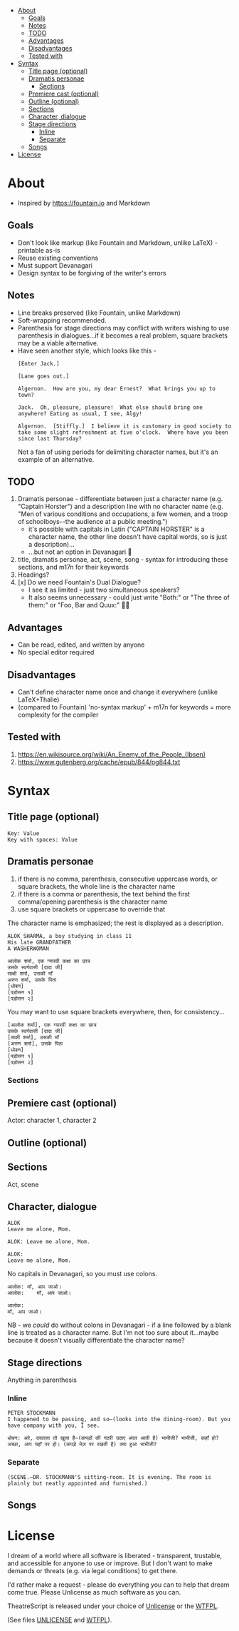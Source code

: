* [About](#about)
  + [Goals](#goals)
  + [Notes](#notes)
  + [TODO](#todo)
  + [Advantages](#advantages)
  + [Disadvantages](#disadvantages)
  + [Tested with](#tested-with)
* [Syntax](#syntax)
  + [Title page (optional)](#title-page-optional)
  + [Dramatis personae](#dramatis-personae)
    - [Sections](#sections)
  + [Premiere cast (optional)](#premiere-cast-optional)
  + [Outline (optional)](#outline-optional)
  + [Sections](#sections-1)
  + [Character, dialogue](#character-dialogue)
  + [Stage directions](#stage-directions)
    - [Inline](#inline)
    - [Separate](#separate)
  + [Songs](#songs)
* [License](#license)

# About
* Inspired by https://fountain.io and Markdown

## Goals
* Don't look like markup (like Fountain and Markdown, unlike LaTeX) - printable as-is
* Reuse existing conventions
* Must support Devanagari
* Design syntax to be forgiving of the writer's errors

## Notes
* Line breaks preserved (like Fountain, unlike Markdown)
* Soft-wrapping recommended.
* Parenthesis for stage directions may conflict with writers wishing to use parenthesis in dialogues...if it becomes a real problem, square brackets may be a viable alternative.
* Have seen another style, which looks like this -
  ```
  [Enter Jack.]

  [Lane goes out.]

  Algernon.  How are you, my dear Ernest?  What brings you up to town?

  Jack.  Oh, pleasure, pleasure!  What else should bring one anywhere? Eating as usual, I see, Algy!

  Algernon.  [Stiffly.]  I believe it is customary in good society to take some slight refreshment at five o'clock.  Where have you been since last Thursday?
  ```
  Not a fan of using periods for delimiting character names, but it's an example of an alternative.

## TODO
1. Dramatis personae - differentiate between just a character name (e.g. "Captain Horster") and a description line with no character name (e.g. "Men of various conditions and occupations, a few women, and a troop of schoolboys--the audience at a public meeting.")
   * it's possible with capitals in Latin ("CAPTAIN HORSTER" is a character name, the other line doesn't have capital words, so is just a description)...
   * ...but not an option in Devanagari 🤔
2. title, dramatis personae, act, scene, song -  syntax for introducing these sections, and m17n for their keywords
3. Headings?
4. [x] Do we need Fountain's Dual Dialogue?
   * I see it as limited - just two simultaneous speakers?
   * It also seems unnecessary - could just write "Both:" or "The three of them:" or "Foo, Bar and Quux:" 🤷‍♀

## Advantages
* Can be read, edited, and written by anyone
* No special editor required

## Disadvantages
* Can't define character name once and change it everywhere (unlike LaTeX+Thalie)
* (compared to Fountain) 'no-syntax markup' + m17n for keywords = more complexity for the compiler

## Tested with
1. <https://en.wikisource.org/wiki/An_Enemy_of_the_People_(Ibsen)>
2. https://www.gutenberg.org/cache/epub/844/pg844.txt

# Syntax
## Title page (optional)
```
Key: Value
Key with spaces: Value
```
## Dramatis personae
1. if there is no comma, parenthesis, consecutive uppercase words, or square brackets, the whole line is the character name
2. if there is a comma or parenthesis, the text behind the first comma/opening parenthesis is the character name
3. use square brackets or uppercase to override that

The character name is emphasized; the rest is displayed as a description.

```Latin
ALOK SHARMA, a boy studying in class 11
His late GRANDFATHER
A WASHERWOMAN
```

```Devanagari
आलोक शर्मा, एक ग्यारवी कक्षा का छात्र
उसके स्वर्गवासी [दादा जी]
साक्षी शर्मा, उसकी माँ
अरुण शर्मा, उसके पिता
[धोबन]
[पड़ोसन १]
[पड़ोसन २]
```

You may want to use square brackets everywhere, then, for consistency...
```Devanagari
[आलोक शर्मा], एक ग्यारवी कक्षा का छात्र
उसके स्वर्गवासी [दादा जी]
[साक्षी शर्मा], उसकी माँ
[अरुण शर्मा], उसके पिता
[धोबन]
[पड़ोसन १]
[पड़ोसन २]
```

### Sections

## Premiere cast (optional)
Actor: character 1, character 2

## Outline (optional)
## Sections
Act, scene

## Character, dialogue
```Latin
ALOK
Leave me alone, Mom.

ALOK: Leave me alone, Mom.

ALOK:
Leave me alone, Mom.
```
No capitals in Devanagari, so you must use colons.
```Devanagari
आलोक: माँ, आप जाओ।
आलोक:    माँ, आप जाओ।

आलोक:
माँ, आप जाओ।
```
NB - we _could_ do without colons in Devanagari - if a line followed by a blank line is treated as a character name. But I'm not too sure about it...maybe because it doesn't visually differentiate the character name?

## Stage directions
Anything in parenthesis
### Inline
```Latin
PETER STOCKMANN
I happened to be passing, and so—(looks into the dining-room). But you have company with you, I see.
```
```Devanagari
धोबन: अरे, दरवाज़ा तो खुला है—(कपड़ों की गठरी उठाए अंदर आती है) भाभीजी? भाभीजी, कहाँ हो? अच्छा, आप यहाँ पर हो। (कपड़े मेज़ पर रखती है) क्या हुआ भाभीजी?
```
### Separate
```Latin
(SCENE.—DR. STOCKMANN'S sitting-room. It is evening. The room is plainly but neatly appointed and furnished.)
```
## Songs

# License
I dream of a world where all software is liberated - transparent, trustable, and accessible for anyone to use or improve. But I don't want to make demands or threats (e.g. via legal conditions) to get there.

I'd rather make a request - please do everything you can to help that dream come true. Please Unlicense as much software as you can.

TheatreScript is released under your choice of [Unlicense](https://unlicense.org/) or the [WTFPL](http://www.wtfpl.net/).

(See files [UNLICENSE](UNLICENSE) and [WTFPL](WTFPL)).
